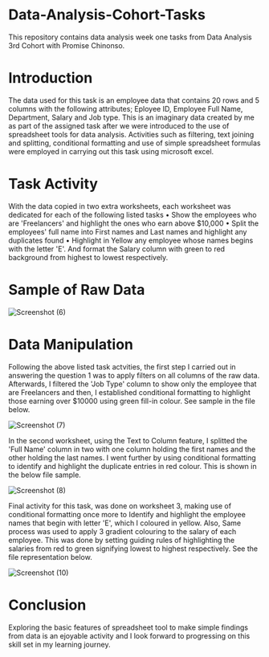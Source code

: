 # Data-Analysis-Cohort-Tasks
This repository contains data analysis week one tasks from Data Analysis 3rd Cohort with Promise Chinonso.
# Introduction
The data used for this task is an employee data that contains 20 rows and 5 columns with the following attributes;
Eployee ID, Employee Full Name, Department, Salary and Job type. This is an imaginary data created by me as part of the assigned task after we were introduced to the use of spreadsheet tools for data analysis.
Activities such as filtering, text joining and splitting, conditional formatting and use of simple spreadsheet formulas were employed in carrying out this task using microsoft excel.
# Task Activity
With the data copied in two extra worksheets, each worksheet was dedicated for each of the following  listed tasks 
• Show the employees who are 'Freelancers' and highlight the ones who earn above $10,000
• Split the employees' full name into First names and Last names and highlight any duplicates found
• Highlight in Yellow any employee whose names begins with the letter 'E'. And format the Salary column  with green to red background from highest to lowest respectively.
# Sample of Raw Data
![Screenshot (6)](https://github.com/dianeanalyst/Data-Analysis-Cohort-Tasks/assets/120665115/e008ddcf-532b-4496-b65e-d1a6d4fd658d)

# Data Manipulation
Following the above listed task actvities, the first step I carried out in answering the question 1 was to apply filters on all columns of the raw data. Afterwards, I filtered the 'Job Type' column to show only the employee that are Freelancers and then, I established conditional formatting to highlight those earning over $10000 using green fill-in colour. See sample in the file below.

![Screenshot (7)](https://github.com/dianeanalyst/Data-Analysis-Cohort-Tasks/assets/120665115/b3ddb88a-00ba-4a67-94eb-10883322bcd2)

In the second worksheet, using the Text to Column feature, I splitted the 'Full Name' column in two with one column holding the first names and the other holding the last names. I went further by using conditional formatting to identify and highlight the duplicate entries in red colour. This is shown in the below file sample.

![Screenshot (8)](https://github.com/dianeanalyst/Data-Analysis-Cohort-Tasks/assets/120665115/dad5083c-c085-4d59-a62c-604c3a1c59dc)

Final activity for this task, was done on worksheet 3, making use of conditional formatting once more to Identify and highlight the employee names that begin with letter 'E', which I coloured in yellow. Also, Same process was used to apply 3 gradient colouring to the salary of each employee. This was done by setting guiding rules of highlighting the salaries from red to green signifying lowest to highest respectively. See the file representation below.

![Screenshot (10)](https://github.com/dianeanalyst/Data-Analysis-Cohort-Tasks/assets/120665115/f19cbe31-39bf-434b-8eb4-ce5979892599)

# Conclusion
Exploring the basic features of spreadsheet tool to make simple findings from data is an ejoyable activity and I look forward to progressing on this skill set in my learning journey.
